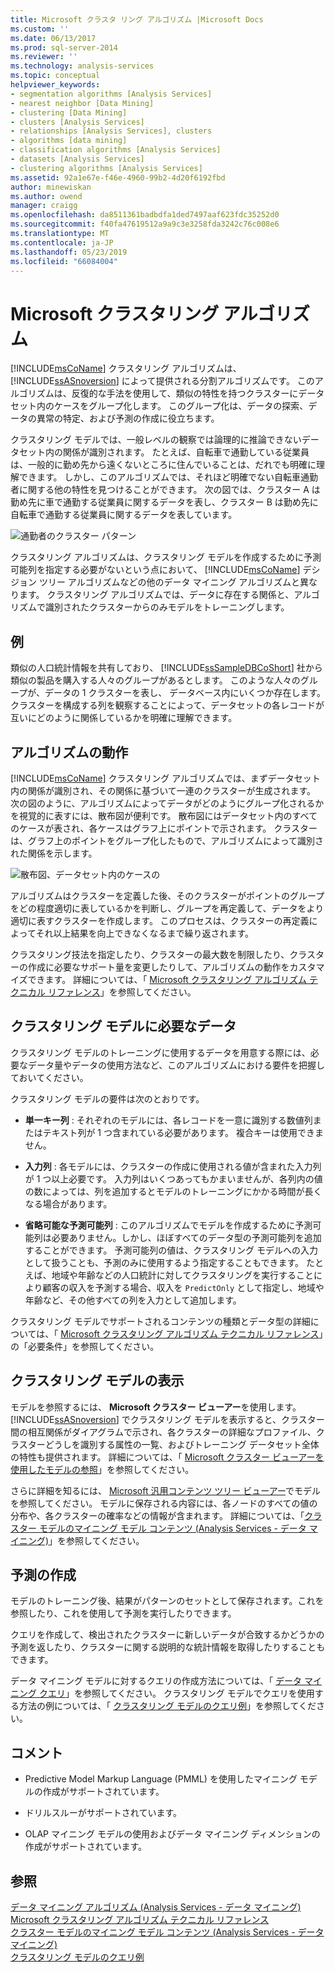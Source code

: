 ```yaml
---
title: Microsoft クラスタ リング アルゴリズム |Microsoft Docs
ms.custom: ''
ms.date: 06/13/2017
ms.prod: sql-server-2014
ms.reviewer: ''
ms.technology: analysis-services
ms.topic: conceptual
helpviewer_keywords:
- segmentation algorithms [Analysis Services]
- nearest neighbor [Data Mining]
- clustering [Data Mining]
- clusters [Analysis Services]
- relationships [Analysis Services], clusters
- algorithms [data mining]
- classification algorithms [Analysis Services]
- datasets [Analysis Services]
- clustering algorithms [Analysis Services]
ms.assetid: 92a1e67e-f46e-4960-99b2-4d20f6192fbd
author: minewiskan
ms.author: owend
manager: craigg
ms.openlocfilehash: da8511361badbdfa1ded7497aaf623fdc35252d0
ms.sourcegitcommit: f40fa47619512a9a9c3e3258fda3242c76c008e6
ms.translationtype: MT
ms.contentlocale: ja-JP
ms.lasthandoff: 05/23/2019
ms.locfileid: "66084004"
---
```

# <a name="microsoft-clustering-algorithm"></a>Microsoft クラスタリング アルゴリズム
  [!INCLUDE[msCoName](../../includes/msconame-md.md)] クラスタリング アルゴリズムは、[!INCLUDE[ssASnoversion](../../includes/ssasnoversion-md.md)] によって提供される分割アルゴリズムです。 このアルゴリズムは、反復的な手法を使用して、類似の特性を持つクラスターにデータセット内のケースをグループ化します。 このグループ化は、データの探索、データの異常の特定、および予測の作成に役立ちます。  
  
 クラスタリング モデルでは、一般レベルの観察では論理的に推論できないデータセット内の関係が識別されます。 たとえば、自転車で通勤している従業員は、一般的に勤め先から遠くないところに住んでいることは、だれでも明確に理解できます。 しかし、このアルゴリズムでは、それほど明確でない自転車通勤者に関する他の特性を見つけることができます。 次の図では、クラスター A は勤め先に車で通勤する従業員に関するデータを表し、クラスター B は勤め先に自転車で通勤する従業員に関するデータを表しています。  
  
 ![通勤者のクラスター パターン](../media/clustering-example.gif "通勤者のクラスター パターン")  
  
 クラスタリング アルゴリズムは、クラスタリング モデルを作成するために予測可能列を指定する必要がないという点において、 [!INCLUDE[msCoName](../../includes/msconame-md.md)] デシジョン ツリー アルゴリズムなどの他のデータ マイニング アルゴリズムと異なります。 クラスタリング アルゴリズムでは、データに存在する関係と、アルゴリズムで識別されたクラスターからのみモデルをトレーニングします。  
  
## <a name="example"></a>例  
 類似の人口統計情報を共有しており、 [!INCLUDE[ssSampleDBCoShort](../../includes/sssampledbcoshort-md.md)] 社から類似の製品を購入する人々のグループがあるとします。 このような人々のグループが、データの 1 クラスターを表し、 データベース内にいくつか存在します。 クラスターを構成する列を観察することによって、データセットの各レコードが互いにどのように関係しているかを明確に理解できます。  
  
## <a name="how-the-algorithm-works"></a>アルゴリズムの動作  
 [!INCLUDE[msCoName](../../includes/msconame-md.md)] クラスタリング アルゴリズムでは、まずデータセット内の関係が識別され、その関係に基づいて一連のクラスターが生成されます。 次の図のように、アルゴリズムによってデータがどのようにグループ化されるかを視覚的に表すには、散布図が便利です。 散布図にはデータセット内のすべてのケースが表され、各ケースはグラフ上にポイントで示されます。 クラスターは、グラフ上のポイントをグループ化したもので、アルゴリズムによって識別された関係を示します。  
  
 ![散布図、データセット内のケースの](../media/clustering-plot.gif "データセット内のケースの散布図")  
  
 アルゴリズムはクラスターを定義した後、そのクラスターがポイントのグループをどの程度適切に表しているかを判断し、グループを再定義して、データをより適切に表すクラスターを作成します。 このプロセスは、クラスターの再定義によってそれ以上結果を向上できなくなるまで繰り返されます。  
  
 クラスタリング技法を指定したり、クラスターの最大数を制限したり、クラスターの作成に必要なサポート量を変更したりして、アルゴリズムの動作をカスタマイズできます。 詳細については、「 [Microsoft クラスタリング アルゴリズム テクニカル リファレンス](microsoft-clustering-algorithm-technical-reference.md)」を参照してください。  
  
## <a name="data-required-for-clustering-models"></a>クラスタリング モデルに必要なデータ  
 クラスタリング モデルのトレーニングに使用するデータを用意する際には、必要なデータ量やデータの使用方法など、このアルゴリズムにおける要件を把握しておいてください。  
  
 クラスタリング モデルの要件は次のとおりです。  
  
-   **単一キー列** : それぞれのモデルには、各レコードを一意に識別する数値列またはテキスト列が 1 つ含まれている必要があります。 複合キーは使用できません。  
  
-   **入力列** : 各モデルには、クラスターの作成に使用される値が含まれた入力列が 1 つ以上必要です。 入力列はいくつあってもかまいませんが、各列内の値の数によっては、列を追加するとモデルのトレーニングにかかる時間が長くなる場合があります。  
  
-   **省略可能な予測可能列** : このアルゴリズムでモデルを作成するために予測可能列は必要ありません。しかし、ほぼすべてのデータ型の予測可能列を追加することができます。 予測可能列の値は、クラスタリング モデルへの入力として扱うことも、予測のみに使用するよう指定することもできます。 たとえば、地域や年齢などの人口統計に対してクラスタリングを実行することにより顧客の収入を予測する場合、収入を `PredictOnly` として指定し、地域や年齢など、その他すべての列を入力として追加します。  
  
 クラスタリング モデルでサポートされるコンテンツの種類とデータ型の詳細については、「 [Microsoft クラスタリング アルゴリズム テクニカル リファレンス](microsoft-clustering-algorithm-technical-reference.md)」の「必要条件」を参照してください。  
  
## <a name="viewing-a-clustering-model"></a>クラスタリング モデルの表示  
 モデルを参照するには、 **Microsoft クラスター ビューアー**を使用します。 [!INCLUDE[ssASnoversion](../../includes/ssasnoversion-md.md)] でクラスタリング モデルを表示すると、クラスター間の相互関係がダイアグラムで示され、各クラスターの詳細なプロファイル、クラスターどうしを識別する属性の一覧、およびトレーニング データセット全体の特性も提供されます。 詳細については、「 [Microsoft クラスター ビューアーを使用したモデルの参照](browse-a-model-using-the-microsoft-cluster-viewer.md)」を参照してください。  
  
 さらに詳細を知るには、 [Microsoft 汎用コンテンツ ツリー ビューアー](browse-a-model-using-the-microsoft-generic-content-tree-viewer.md)でモデルを参照してください。 モデルに保存される内容には、各ノードのすべての値の分布や、各クラスターの確率などの情報が含まれます。 詳細については、「[クラスター モデルのマイニング モデル コンテンツ &#40;Analysis Services - データ マイニング&#41;](mining-model-content-for-clustering-models-analysis-services-data-mining.md)」を参照してください。  
  
## <a name="creating-predictions"></a>予測の作成  
 モデルのトレーニング後、結果がパターンのセットとして保存されます。これを参照したり、これを使用して予測を実行したりできます。  
  
 クエリを作成して、検出されたクラスターに新しいデータが合致するかどうかの予測を返したり、クラスターに関する説明的な統計情報を取得したりすることもできます。  
  
 データ マイニング モデルに対するクエリの作成方法については、「 [データ マイニング クエリ](data-mining-queries.md)」を参照してください。 クラスタリング モデルでクエリを使用する方法の例については、「 [クラスタリング モデルのクエリ例](clustering-model-query-examples.md)」を参照してください。  
  
## <a name="remarks"></a>コメント  
  
-   Predictive Model Markup Language (PMML) を使用したマイニング モデルの作成がサポートされています。  
  
-   ドリルスルーがサポートされています。  
  
-   OLAP マイニング モデルの使用およびデータ マイニング ディメンションの作成がサポートされています。  
  
## <a name="see-also"></a>参照  
 [データ マイニング アルゴリズム &#40;Analysis Services - データ マイニング&#41;](data-mining-algorithms-analysis-services-data-mining.md)   
 [Microsoft クラスタリング アルゴリズム テクニカル リファレンス](microsoft-clustering-algorithm-technical-reference.md)   
 [クラスター モデルのマイニング モデル コンテンツ &#40;Analysis Services - データ マイニング&#41;](mining-model-content-for-clustering-models-analysis-services-data-mining.md)   
 [クラスタリング モデルのクエリ例](clustering-model-query-examples.md)  
  
  
